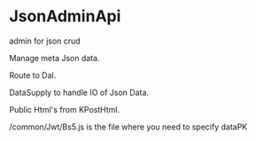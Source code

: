 # JsonAdminApi
admin for json crud

Manage meta Json data.

Route to Dal.

DataSupply to handle IO of Json Data.

Public Html's from KPostHtml.

/common/Jwt/Bs5.js is the file where you need to specify dataPK

